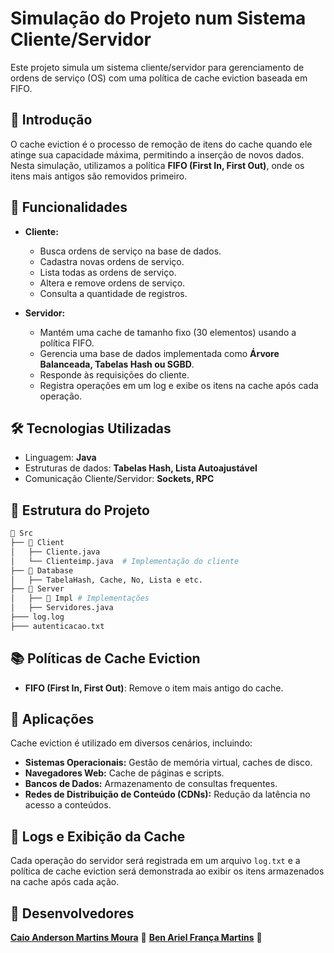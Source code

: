 # Simulação do Projeto num Sistema Cliente/Servidor

Este projeto simula um sistema cliente/servidor para gerenciamento de ordens de serviço (OS) com uma política de cache eviction baseada em FIFO.

## 📌 Introdução

O cache eviction é o processo de remoção de itens do cache quando ele atinge sua capacidade máxima, permitindo a inserção de novos dados. Nesta simulação, utilizamos a política **FIFO (First In, First Out)**, onde os itens mais antigos são removidos primeiro.

## 🚀 Funcionalidades

- **Cliente:**  
  - Busca ordens de serviço na base de dados.  
  - Cadastra novas ordens de serviço.  
  - Lista todas as ordens de serviço.  
  - Altera e remove ordens de serviço.  
  - Consulta a quantidade de registros.  

- **Servidor:**  
  - Mantém uma cache de tamanho fixo (30 elementos) usando a política FIFO.  
  - Gerencia uma base de dados implementada como **Árvore Balanceada, Tabelas Hash ou SGBD**.  
  - Responde às requisições do cliente.  
  - Registra operações em um log e exibe os itens na cache após cada operação.  

## 🛠 Tecnologias Utilizadas

- Linguagem: **Java**  
- Estruturas de dados: **Tabelas Hash, Lista Autoajustável**  
- Comunicação Cliente/Servidor: **Sockets, RPC**  

## 🔧 Estrutura do Projeto

```bash
📂 Src
├── 📂 Client
│   ├── Cliente.java
│   └── Clienteimp.java  # Implementação do cliente
├── 📂 Database
│   ├── TabelaHash, Cache, No, Lista e etc.
├── 📂 Server
│   ├── 📂 Impl # Implementações
│   ├── Servidores.java
├─── log.log
├─── autenticacao.txt
```

## 📚 Políticas de Cache Eviction
- **FIFO (First In, First Out)**: Remove o item mais antigo do cache.  

## 📌 Aplicações
Cache eviction é utilizado em diversos cenários, incluindo:  
- **Sistemas Operacionais:** Gestão de memória virtual, caches de disco.  
- **Navegadores Web:** Cache de páginas e scripts.  
- **Bancos de Dados:** Armazenamento de consultas frequentes.  
- **Redes de Distribuição de Conteúdo (CDNs):** Redução da latência no acesso a conteúdos.  

## 📝 Logs e Exibição da Cache

Cada operação do servidor será registrada em um arquivo `log.txt` e a política de cache eviction será demonstrada ao exibir os itens armazenados na cache após cada ação.

## 📜 Desenvolvedores

 **[Caio Anderson Martins Moura](https://github.com/)** 🚀
 **[Ben Ariel França Martins](https://github.com/)** 🚀
